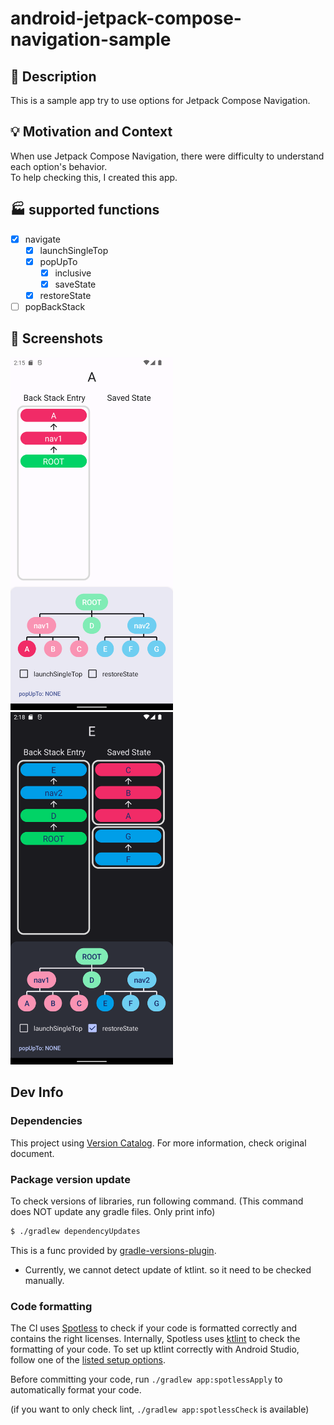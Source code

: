 # android-jetpack-compose-navigation-sample

## :scroll: Description
This is a sample app try to use options for Jetpack Compose Navigation.

## :bulb: Motivation and Context
When use Jetpack Compose Navigation, there were difficulty to understand each option's behavior.<br>
To help checking this, I created this app.

## :factory: supported functions
- [x] navigate
  - [x] launchSingleTop
  - [x] popUpTo
    - [x] inclusive
    - [x] saveState
  - [x] restoreState
- [ ] popBackStack

## :camera_flash: Screenshots
<!-- You can add more screenshots here if you like -->
<img src="/screenshots/image1.png" width="260">&emsp;<img src="/screenshots/image2.png" width="260">

## Dev Info
### Dependencies
This project using [Version Catalog](https://docs.gradle.org/7.2/userguide/platforms.html#sub:central-declaration-of-dependencies).
For more information, check original document.

### Package version update
To check versions of libraries, run following command.
(This command does NOT update any gradle files. Only print info)

```bash
$ ./gradlew dependencyUpdates
```

This is a func provided by [gradle-versions-plugin](https://github.com/ben-manes/gradle-versions-plugin).
- Currently, we cannot detect update of ktlint. so it need to be checked manually.

### Code formatting
The CI uses [Spotless](https://github.com/diffplug/spotless) to check if your code is formatted correctly and contains the right licenses.
Internally, Spotless uses [ktlint](https://github.com/pinterest/ktlint) to check the formatting of your code.
To set up ktlint correctly with Android Studio, follow one of the [listed setup options](https://github.com/pinterest/ktlint#-with-intellij-idea).

Before committing your code, run `./gradlew app:spotlessApply` to automatically format your code.

(if you want to only check lint, `./gradlew app:spotlessCheck` is available)
